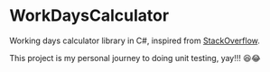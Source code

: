 # WorkDaysCalculator

Working days calculator library in C#, inspired from [StackOverflow](https://stackoverflow.com/questions/1617049/calculate-the-number-of-business-days-between-two-dates).

This project is my personal journey to doing unit testing, yay!!! :satisfied::joy: 

